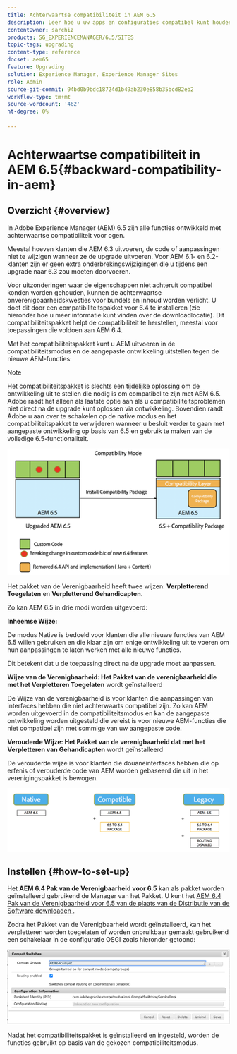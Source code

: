```yaml
---
title: Achterwaartse compatibiliteit in AEM 6.5
description: Leer hoe u uw apps en configuraties compatibel kunt houden met Adobe Experience Manager (AEM 6.5)
contentOwner: sarchiz
products: SG_EXPERIENCEMANAGER/6.5/SITES
topic-tags: upgrading
content-type: reference
docset: aem65
feature: Upgrading
solution: Experience Manager, Experience Manager Sites
role: Admin
source-git-commit: 94bd0b9bdc18724d1b49ab230e858b35bcd82eb2
workflow-type: tm+mt
source-wordcount: '462'
ht-degree: 0%

---
```


# Achterwaartse compatibiliteit in AEM 6.5{#backward-compatibility-in-aem}

## Overzicht {#overview}

In Adobe Experience Manager (AEM) 6.5 zijn alle functies ontwikkeld met achterwaartse compatibiliteit voor ogen.

Meestal hoeven klanten die AEM 6.3 uitvoeren, de code of aanpassingen niet te wijzigen wanneer ze de upgrade uitvoeren. Voor AEM 6.1- en 6.2-klanten zijn er geen extra onderbrekingswijzigingen die u tijdens een upgrade naar 6.3 zou moeten doorvoeren.

Voor uitzonderingen waar de eigenschappen niet achteruit compatibel konden worden gehouden, kunnen de achterwaartse onverenigbaarheidskwesties voor bundels en inhoud worden verlicht. U doet dit door een compatibiliteitspakket voor 6.4 te installeren (zie hieronder hoe u meer informatie kunt vinden over de downloadlocatie). Dit compatibiliteitspakket helpt de compatibiliteit te herstellen, meestal voor toepassingen die voldoen aan AEM 6.4.

Met het compatibiliteitspakket kunt u AEM uitvoeren in de compatibiliteitsmodus en de aangepaste ontwikkeling uitstellen tegen de nieuwe AEM-functies:

>[!NOTE]
>
>Het compatibiliteitspakket is slechts een tijdelijke oplossing om de ontwikkeling uit te stellen die nodig is om compatibel te zijn met AEM 6.5. Adobe raadt het alleen als laatste optie aan als u compatibiliteitsproblemen niet direct na de upgrade kunt oplossen via ontwikkeling. Bovendien raadt Adobe u aan over te schakelen op de native modus en het compatibiliteitspakket te verwijderen wanneer u besluit verder te gaan met aangepaste ontwikkeling op basis van 6.5 en gebruik te maken van de volledige 6.5-functionaliteit.

![ sase ](assets/sase.png)

Het pakket van de Verenigbaarheid heeft twee wijzen: **Verpletterend Toegelaten** en **Verpletterend Gehandicapten**.

Zo kan AEM 6.5 in drie modi worden uitgevoerd:

**Inheemse Wijze:**

De modus Native is bedoeld voor klanten die alle nieuwe functies van AEM 6.5 willen gebruiken en die klaar zijn om enige ontwikkeling uit te voeren om hun aanpassingen te laten werken met alle nieuwe functies.

Dit betekent dat u de toepassing direct na de upgrade moet aanpassen.

**Wijze van de Verenigbaarheid: Het Pakket van de verenigbaarheid die met het Verpletteren Toegelaten** wordt geïnstalleerd

De Wijze van de verenigbaarheid is voor klanten die aanpassingen van interfaces hebben die niet achterwaarts compatibel zijn. Zo kan AEM worden uitgevoerd in de compatibiliteitsmodus en kan de aangepaste ontwikkeling worden uitgesteld die vereist is voor nieuwe AEM-functies die niet compatibel zijn met sommige van uw aangepaste code.

**Verouderde Wijze: Het Pakket van de verenigbaarheid dat met het Verpletteren van Gehandicapten** wordt geïnstalleerd

De verouderde wijze is voor klanten die douaneinterfaces hebben die op erfenis of verouderde code van AEM worden gebaseerd die uit in het verenigingspakket is bewogen.

![ sap ](assets/sapte.png)

## Instellen {#how-to-set-up}

Het **AEM 6.4 Pak van de Verenigbaarheid voor 6.5** kan als pakket worden geïnstalleerd gebruikend de Manager van het Pakket. U kunt het [ AEM 6.4 Pak van de Verenigbaarheid voor 6.5 van de plaats van de Distributie van de Software downloaden ](https://experience.adobe.com/#/downloads/content/software-distribution/en/aem.html?fulltext=compat*&amp;orderby=%40jcr%3Acontent%2Fjcr%3AlastModified&amp;orderby.sort=desc&amp;layout=list&amp;p.offset=0&amp;p.limit=20&amp;package=%2Fcontent%2Fsoftware-distribution%2Fen%2Fdetails.html%2Fcontent%2Fdam%2Faem%2Fpublic%2Fadobe%2Fpackages%2Fcq650%2Fcompatpack%2Faem-compat-cq65-to-cq64).

Zodra het Pakket van de Verenigbaarheid wordt geïnstalleerd, kan het verpletteren worden toegelaten of worden onbruikbaar gemaakt gebruikend een schakelaar in de configuratie OSGI zoals hieronder getoond:

![ Compat Schakelaars ](assets/compat-switches.png)

Nadat het compatibiliteitspakket is geïnstalleerd en ingesteld, worden de functies gebruikt op basis van de gekozen compatibiliteitsmodus.
